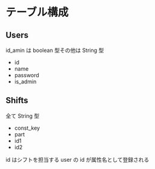 # テーブル構成

## Users

id_amin は boolean 型その他は String 型

- id
- name
- password
- is_admin

## Shifts

全て String 型

- const_key
- part
- id1
- id2

id はシフトを担当する user の id が属性名として登録される
